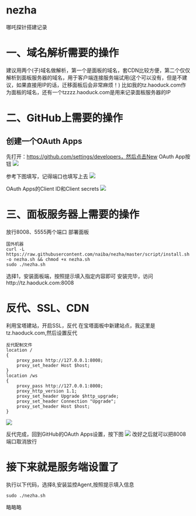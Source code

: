 # nezha
哪吒探针搭建记录
# 一、域名解析需要的操作
建议用两个(子)域名做解析，第一个是面板的域名，套CDN比较方便，第二个仅仅解析到面板服务器的域名，用于客户端连接服务端试用(这个可以没有，但是不建议，如果直接用IP的话，迁移面板后会非常麻烦！)
比如我的tz.haoduck.com作为面板的域名，还有一个tzzzz.haoduck.com是用来记录面板服务器的IP
# 二、GitHub上需要的操作
## 创建一个OAuth Apps
先打开：https://github.com/settings/developers，然后点击New OAuth App按钮
![](https://cdn.jsdelivr.net/gh/aProfessor23/PicBed@main/img/202203122224581.png)

参考下图填写，记得端口也填写上去
![](https://cdn.jsdelivr.net/gh/aProfessor23/PicBed@main/img/202203122233857.png)

OAuth Apps的Client ID和Client secrets
![](https://cdn.jsdelivr.net/gh/aProfessor23/PicBed@main/img/202203122235123.png)
# 三、面板服务器上需要的操作
放行8008、5555两个端口
部署面板
```
国外机器
curl -L https://raw.githubusercontent.com/naiba/nezha/master/script/install.sh  -o nezha.sh && chmod +x nezha.sh
sudo ./nezha.sh
```
选择1，安装面板端，按照提示填入指定内容即可
安装完毕，访问http://tz.haoduck.com:8008
# 反代、SSL、CDN
利用宝塔建站，开启SSL，反代
在宝塔面板中新建站点，我这里是tz.haoduck.com,然后设置反代
```
反代配制文件
location /
{
    proxy_pass http://127.0.0.1:8008;
    proxy_set_header Host $host;
}
location /ws
{
    proxy_pass http://127.0.0.1:8008;
    proxy_http_version 1.1;
    proxy_set_header Upgrade $http_upgrade;
    proxy_set_header Connection "Upgrade";
    proxy_set_header Host $host;
}
```
![](https://cdn.jsdelivr.net/gh/aProfessor23/PicBed@main/img/202203122300236.png)

反代完成，回到GitHub的OAuth Apps设置，按下图
![](https://cdn.jsdelivr.net/gh/aProfessor23/PicBed@main/img/202203122304050.png)
改好之后就可以把8008端口取消放行
# 接下来就是服务端设置了
执行以下代码，选择8,安装监控Agent,按照提示填入信息
```
sudo ./nezha.sh
```
略略略
